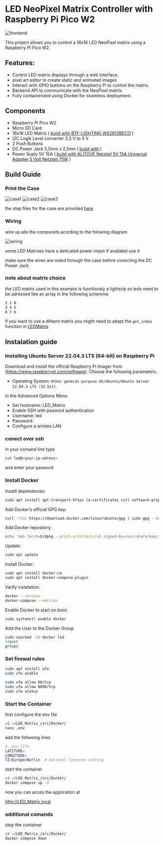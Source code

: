 # LED NeoPixel Matrix Controller with Raspberry Pi Pico W2

![frontend](./Build_Guide/img/frontend1.png)

This project allows you to control a 16x16 LED NeoPixel matrix using a Raspberry Pi Pico W2. 

## Features:
- Control LED matrix displays through a web interface.
- pixel art editor to create static and animated images 
- Interact with GPIO buttons on the Raspberry Pi to control the matrix.
- Backend API to communicate with the NeoPixel matrix.
- Fully containerized using Docker for seamless deployment.


## Components
- Raspberry Pi Pico W2
- Micro SD Card 
- 16x16 LED Matrix ( [build with BTF-LIGHTING WS2812BECO](https://www.amazon.de/dp/B088K1JH6X?ref=ppx_yo2ov_dt_b_fed_asin_title&th=1) )
- I2C Logik Level converter 3,3 V to 5 V 
- 2 Push Buttons
- DC Power Jack 5,5mm x 2,1mm ( [build with](https://www.amazon.de/dp/B08HGXYS4J?ref=ppx_yo2ov_dt_b_fed_asin_title) )
- Power Suply 5V 15A ( [build with ALITOVE Netzteil 5V 15A Universal Adapter 5 Volt Netzteil 75W](https://www.amazon.de/dp/B0B49ZN1LF?ref=ppx_yo2ov_dt_b_fed_asin_title&th=1) )

## Build Guide 

### Print the Case 

![case1](./Build_Guide/img/case1.jpeg)
![case2](./Build_Guide/img/case2.jpeg)
![case3](./Build_Guide/img/case3.jpeg)

the step files for the case are provided [here](./Build_Guide/step/)

### Wiring 

wire up alle the componets acording to the folowing diagram 

![wiring](./Build_Guide/img/wiring.png)

some LED Matrixes have a deticated power imput if availabel use it 

make sure the wires are outed through the case before conecting the DC Power Jack

### note about matrix choice 

the LED matrix used in this example is functionaly a lightsrip so leds need to be adressed like an array in the following schemme 

```bash
2 1 0 
3 4 5
8 7 6
```

if you want to use a difeent matrix you might need to adapt the `get_index` function in [LEDMatrix](./src/backend/LEDMatrix/LEDMatrix.py)

## Instalation guide  

### Installing Ubuntu Server 22.04.3 LTS (64-bit) on Raspberry Pi

Download and install the official Raspberry Pi Imager from (https://www.raspberrypi.com/software).
Choose the following parameters:

- Operating System: `Other general-purpose OS/Ubuntu/Ubuntu Server 22.04.3 LTS (32-bit)`.

in the Advanced Options Menu

- Set hostname: LED_Matrix
- Enable SSH with pasword authentication 
- Username: led
- Password: <pw>
- Configure a wireles LAN

### conect over ssh 

in your comand line type 

```bash
ssh led@<your-ip-adress>
```

and enter your pasword 


### Install Docker 

Insatll dependecies:
```bash
sudo apt install apt-transport-https ca-certificates curl software-properties-common
```

Add Docker’s official GPG key:
```bash
curl -fsSL https://download.docker.com/linux/ubuntu/gpg | sudo gpg --dearmor -o /usr/share/keyrings/docker-archive-keyring.gpg
```

Add Docker repository:
```bash
echo "deb [arch=$(dpkg --print-architecture) signed-by=/usr/share/keyrings/docker-archive-keyring.gpg] https://download.docker.com/linux/ubuntu $(lsb_release -cs) stable" | sudo tee /etc/apt/sources.list.d/docker.list > /dev/null
```

Update:
```bash
sudo apt update
```

Install Docker:
```bash
sudo apt install docker-ce
sudo apt install docker-compose-plugin
```

Varify instalation:
```bash
docker --version
docker-compose --version
```

Enable Docker to start on boot:
```bash
sudo systemctl enable docker

```

Add the User to the Docker Group
```bash
sudo usermod -aG docker led  
logout
groups
```

### Set firewal rules 


```bash
sudo apt install ufw
sudo ufw enable
```

```bash
sudo ufw allow 80/tcp
sudo ufw allow 8000/tcp
sudo ufw status
```


### Start the Container

first configure the env file 

```bash
cd ~/LED_Matrix_/src/Docker/
nano .env
```

add the follwoing lines 

```bash
# .env file
LATITUDE=
LONGITUDE=
TZ=Europe/Berlin  # Optional timezone setting
```


start the container 
```bash
cd ~/LED_Matrix_/src/Docker/
docker compose up -d
```

now you can acces the application at 

http://LED_Matrix.local


### additional comands 

stop the container 
```bash
cd ~/LED_Matrix_/src/Docker/
docker compose down
```

